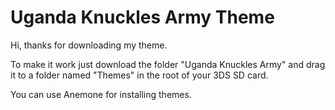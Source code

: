 # Uganda Knuckles Army Theme

Hi, thanks for downloading my theme.

To make it work just download the folder "Uganda Knuckles Army" and drag it to a folder named "Themes" in the root of your 3DS SD card.

You can use Anemone for installing themes.

